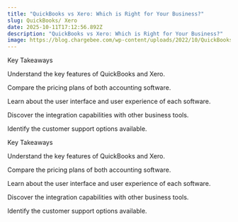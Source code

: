 ```yaml
---
title: "QuickBooks vs Xero: Which is Right for Your Business?"
slug: QuickBooks/ Xero
date: 2025-10-11T17:12:56.892Z
description: "QuickBooks vs Xero: Which is Right for Your Business?"
image: https://blog.chargebee.com/wp-content/uploads/2022/10/QuickBooks-vs-Xero.png
---
```

Key Takeaways

Understand the key features of QuickBooks and Xero.

Compare the pricing plans of both accounting software.

Learn about the user interface and user experience of each software.

Discover the integration capabilities with other business tools.

Identify the customer support options available.

Key Takeaways

Understand the key features of QuickBooks and Xero.

Compare the pricing plans of both accounting software.

Learn about the user interface and user experience of each software.

Discover the integration capabilities with other business tools.

Identify the customer support options available.
